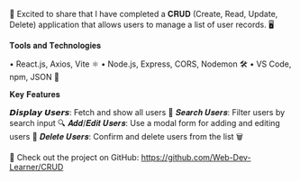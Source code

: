 🎉 Excited to share that I have completed a 𝐂𝐑𝐔𝐃 (Create, Read, Update, Delete) application that allows users to manage a list of user records. 🖥️

𝐓𝐨𝐨𝐥𝐬 𝐚𝐧𝐝 𝐓𝐞𝐜𝐡𝐧𝐨𝐥𝐨𝐠𝐢𝐞𝐬

• React.js, Axios, Vite ⚛️
• Node.js, Express, CORS, Nodemon 🛠️
• VS Code, npm, JSON 🧰

𝐊𝐞𝐲 𝐅𝐞𝐚𝐭𝐮𝐫𝐞𝐬

𝘿𝙞𝙨𝙥𝙡𝙖𝙮 𝙐𝙨𝙚𝙧𝙨:  Fetch and show all users 👥
𝑺𝒆𝒂𝒓𝒄𝒉 𝑼𝒔𝒆𝒓𝒔:  Filter users by search input 🔍
𝑨𝒅𝒅/𝑬𝒅𝒊𝒕 𝑼𝒔𝒆𝒓𝒔:  Use a modal form for adding and editing users 📝
𝑫𝒆𝒍𝒆𝒕𝒆 𝑼𝒔𝒆𝒓𝒔:  Confirm and delete users from the list 🗑️

🔗 Check out the project on GitHub: https://github.com/Web-Dev-Learner/CRUD

